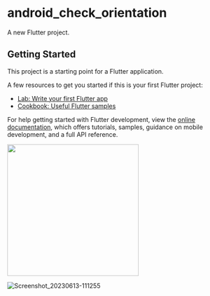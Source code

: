 # android_check_orientation

A new Flutter project.

## Getting Started

This project is a starting point for a Flutter application.

A few resources to get you started if this is your first Flutter project:

- [Lab: Write your first Flutter app](https://docs.flutter.dev/get-started/codelab)
- [Cookbook: Useful Flutter samples](https://docs.flutter.dev/cookbook)

For help getting started with Flutter development, view the
[online documentation](https://docs.flutter.dev/), which offers tutorials,
samples, guidance on mobile development, and a full API reference.

<img src="[画像のURL](![Screenshot_20230613-111243](https://github.com/NeiHau/android_check_orientation/assets/81244642/ce1dc96f-283b-4745-a1f1-d5c3904352b5))" width="300" height="300">

![Screenshot_20230613-111255](https://github.com/NeiHau/android_check_orientation/assets/81244642/f667a7eb-41f4-4afe-9133-59fb9943f904)
